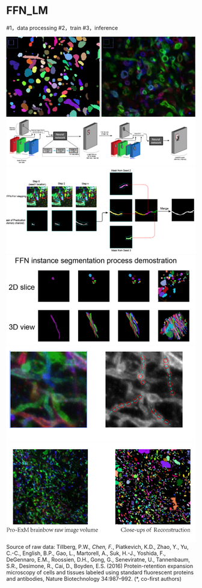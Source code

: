 # FFN_LM
#1，data processing   #2，train   #3，inference   




![sample](image.png)
![FFN_loop](https://github.com/ChrisXtx/FFN_LM/blob/master/Demo/Fig_1.1.PNG?raw=true)
![merge masks](https://github.com/ChrisXtx/FFN_LM/blob/master/Demo/Fig_1.2.PNG?raw=true)
![Object-wise steps](https://github.com/ChrisXtx/FFN_LM/blob/master/Demo/1.3.PNG?raw=true)
![seeding](https://github.com/ChrisXtx/FFN_LM/blob/master/Demo/seeding.PNG?raw=true)
![vol_close](https://github.com/ChrisXtx/FFN_LM/blob/master/Demo/Fig_2.1.PNG?raw=true)
Source of raw data:
Tillberg, P.W.*, Chen, F.*, Piatkevich, K.D., Zhao, Y., Yu, C.-C., English, B.P., Gao, L., Martorell, A., Suk, H.-J., Yoshida, F., DeGennaro, E.M., Roossien, D.H., Gong, G., Seneviratne, U., Tannenbaum, S.R., Desimone, R., Cai, D., Boyden, E.S. (2016) Protein-retention expansion microscopy of cells and tissues labeled using standard fluorescent proteins and antibodies, Nature Biotechnology 34:987–992. (*, co-first authors)
